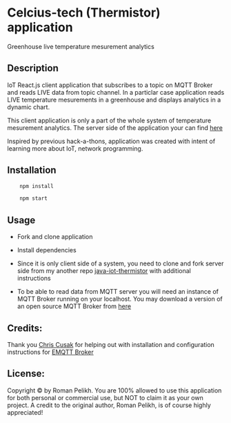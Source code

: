 # Celcius-tech (Thermistor) application

Greenhouse live temperature mesurement analytics

## Description

IoT React.js client application that subscribes to a topic on MQTT Broker and reads LIVE data from topic channel. In a particlar case application reads LIVE temperature mesurements in a greenhouse and displays analytics in a dynamic chart.

This client application is only a part of the whole system of temperature mesurement analytics. The server side of the application your can find [here]("https://github.com/romanplkh/java-iot-thermistor")

Inspired by previous hack-a-thons, application was created with intent of learning more about IoT, network programming.

## Installation

```bash
    npm install

    npm start
```

## Usage

- Fork and clone application
- Install dependencies
- Since it is only client side of a system, you need to clone and fork server side from my another repo [java-iot-thermistor]("https://github.com/romanplkh/java-iot-thermistor") with additional instructions

- To be able to read data from MQTT server you will need an instance of MQTT Broker running on your localhost. You may download a version of an open source MQTT Broker from [here]("http://emqtt.io/downloads/")

## Credits:

Thank you [Chris Cusak]("https://github.com/chrisecusack") for helping out with installation and configuration instructions for [EMQTT Broker](""http://emqtt.io")

## License:

Copyright © by Roman Pelikh. You are 100% allowed to use this application for both personal or commercial use, but NOT to claim it as your own project.
A credit to the original author, Roman Pelikh, is of course highly appreciated!
